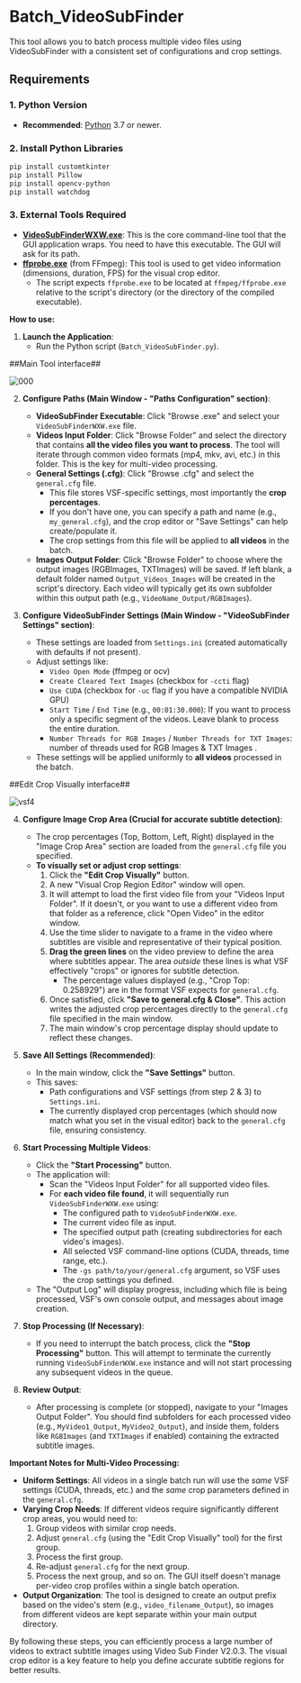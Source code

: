 # Batch_VideoSubFinder
This tool allows you to batch process multiple video files using VideoSubFinder with a consistent set of configurations and crop settings.



## Requirements

### 1. Python Version
*   **Recommended**: [Python](https://www.python.org/) 3.7 or newer.

### 2. Install Python Libraries
```bash
pip install customtkinter
pip install Pillow
pip install opencv-python
pip install watchdog
```

### 3. External Tools Required
*   **[VideoSubFinderWXW.exe](https://sourceforge.net/projects/videosubfinder/)**: This is the core command-line tool that the GUI application wraps. You need to have this executable. The GUI will ask for its path.
*   **[ffprobe.exe](https://www.videohelp.com/software/ffmpeg)** (from FFmpeg): This tool is used to get video information (dimensions, duration, FPS) for the visual crop editor.
    *   The script expects `ffprobe.exe` to be located at `ffmpeg/ffprobe.exe` relative to the script's directory (or the directory of the compiled executable).


**How to use:**

1.  **Launch the Application**:
    *   Run the Python script (`Batch_VideoSubFinder.py`).

##Main Tool interface##

![000](https://github.com/user-attachments/assets/f4d1b1c4-3835-4723-85a1-9dd852c07d30)


2.  **Configure Paths (Main Window - "Paths Configuration" section)**:
    *   **VideoSubFinder Executable**: Click "Browse .exe" and select your `VideoSubFinderWXW.exe` file.
    *   **Videos Input Folder**: Click "Browse Folder" and select the directory that contains **all the video files you want to process**. The tool will iterate through common video formats (mp4, mkv, avi, etc.) in this folder. This is the key for multi-video processing.
    *   **General Settings (.cfg)**: Click "Browse .cfg" and select the `general.cfg` file.
        *   This file stores VSF-specific settings, most importantly the **crop percentages**.
        *   If you don't have one, you can specify a path and name (e.g., `my_general.cfg`), and the crop editor or "Save Settings" can help create/populate it.
        *   The crop settings from this file will be applied to **all videos** in the batch.
    *   **Images Output Folder**: Click "Browse Folder" to choose where the output images (RGBImages, TXTImages) will be saved. If left blank, a default folder named `Output_Videos_Images` will be created in the script's directory. Each video will typically get its own subfolder within this output path (e.g., `VideoName_Output/RGBImages`).

3.  **Configure VideoSubFinder Settings (Main Window - "VideoSubFinder Settings" section)**:
    *   These settings are loaded from `Settings.ini` (created automatically with defaults if not present).
    *   Adjust settings like:
        *   `Video Open Mode` (ffmpeg or ocv)
        *   `Create Cleared Text Images` (checkbox for `-ccti` flag)
        *   `Use CUDA` (checkbox for `-uc` flag if you have a compatible NVIDIA GPU)
        *   `Start Time` / `End Time` (e.g., `00:01:30.000`): If you want to process only a specific segment of the videos. Leave blank to process the entire duration.
        *   `Number Threads for RGB Images` / `Number Threads for TXT Images`: number of threads used for RGB Images & TXT Images .
    *   These settings will be applied uniformly to **all videos** processed in the batch.

##Edit Crop Visually interface##

![vsf4](https://github.com/user-attachments/assets/0e174f6a-488e-44af-b331-bd6475342703)


4.  **Configure Image Crop Area (Crucial for accurate subtitle detection)**:
    *   The crop percentages (Top, Bottom, Left, Right) displayed in the "Image Crop Area" section are loaded from the `general.cfg` file you specified.
    *   **To visually set or adjust crop settings**:
        1.  Click the **"Edit Crop Visually"** button.
        2.  A new "Visual Crop Region Editor" window will open.
        3.  It will attempt to load the first video file from your "Videos Input Folder". If it doesn't, or you want to use a different video from that folder as a reference, click "Open Video" in the editor window.
        4.  Use the time slider to navigate to a frame in the video where subtitles are visible and representative of their typical position.
        5.  **Drag the green lines** on the video preview to define the area where subtitles appear. The area *outside* these lines is what VSF effectively "crops" or ignores for subtitle detection.
            *   The percentage values displayed (e.g., "Crop Top: 0.258929") are in the format VSF expects for `general.cfg`.
        6.  Once satisfied, click **"Save to general.cfg & Close"**. This action writes the adjusted crop percentages directly to the `general.cfg` file specified in the main window.
        7.  The main window's crop percentage display should update to reflect these changes.

5.  **Save All Settings (Recommended)**:
    *   In the main window, click the **"Save Settings"** button.
    *   This saves:
        *   Path configurations and VSF settings (from step 2 & 3) to `Settings.ini`.
        *   The currently displayed crop percentages (which should now match what you set in the visual editor) back to the `general.cfg` file, ensuring consistency.

6.  **Start Processing Multiple Videos**:
    *   Click the **"Start Processing"** button.
    *   The application will:
        *   Scan the "Videos Input Folder" for all supported video files.
        *   For **each video file found**, it will sequentially run `VideoSubFinderWXW.exe` using:
            *   The configured path to `VideoSubFinderWXW.exe`.
            *   The current video file as input.
            *   The specified output path (creating subdirectories for each video's images).
            *   All selected VSF command-line options (CUDA, threads, time range, etc.).
            *   The `-gs path/to/your/general.cfg` argument, so VSF uses the crop settings you defined.
    *   The "Output Log" will display progress, including which file is being processed, VSF's own console output, and messages about image creation.


7.  **Stop Processing (If Necessary)**:
    *   If you need to interrupt the batch process, click the **"Stop Processing"** button. This will attempt to terminate the currently running `VideoSubFinderWXW.exe` instance and will not start processing any subsequent videos in the queue.

8. **Review Output**:
    *   After processing is complete (or stopped), navigate to your "Images Output Folder". You should find subfolders for each processed video (e.g., `MyVideo1_Output`, `MyVideo2_Output`), and inside them, folders like `RGBImages` (and `TXTImages` if enabled) containing the extracted subtitle images.

**Important Notes for Multi-Video Processing:**

*   **Uniform Settings**: All videos in a single batch run will use the *same* VSF settings (CUDA, threads, etc.) and the *same* crop parameters defined in the `general.cfg`.
*   **Varying Crop Needs**: If different videos require significantly different crop areas, you would need to:
    1.  Group videos with similar crop needs.
    2.  Adjust `general.cfg` (using the "Edit Crop Visually" tool) for the first group.
    3.  Process the first group.
    4.  Re-adjust `general.cfg` for the next group.
    5.  Process the next group, and so on.
    The GUI itself doesn't manage per-video crop profiles within a single batch operation.
*   **Output Organization**: The tool is designed to create an output prefix based on the video's stem (e.g., `video_filename_Output`), so images from different videos are kept separate within your main output directory.

By following these steps, you can efficiently process a large number of videos to extract subtitle images using Video Sub Finder V2.0.3. The visual crop editor is a key feature to help you define accurate subtitle regions for better results.
